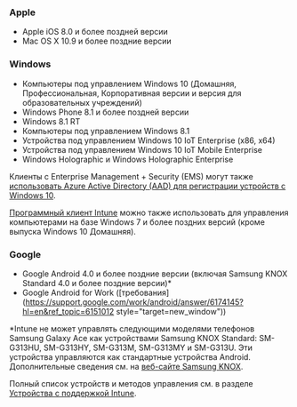

### <a name="apple"></a>Apple
  - Apple iOS 8.0 и более поздней версии
  - Mac OS X 10.9 и более поздние версии

### <a name="windows"></a>Windows
  - Компьютеры под управлением Windows 10 (Домашняя, Профессиональная, Корпоративная версии и версия для образовательных учреждений)
  - Windows Phone 8.1 и более поздней версии
  - Windows 8.1 RT
  - Компьютеры под управлением Windows 8.1
  - Устройства под управлением Windows 10 IoT Enterprise (x86, x64)
  - Устройства под управлением Windows 10 IoT Mobile Enterprise
  - Windows Holographic и Windows Holographic Enterprise

  Клиенты с Enterprise Management + Security (EMS) могут также [использовать Azure Active Directory (AAD) для регистрации устройств с Windows 10](/intune-classic/deploy-use/set-up-windows-device-management-with-microsoft-intune#azure-active-directory-enrollment).

  [Программный клиент Intune](/intune-classic/deploy-use/manage-windows-pcs-with-microsoft-intune) можно также использовать для управления компьютерами на базе Windows 7 и более поздних версий (кроме выпуска Windows 10 Домашняя).

### <a name="google"></a>Google
- Google Android 4.0 и более поздние версии (включая Samsung KNOX Standard 4.0 и более поздние версии)*
- Google Android for Work ([требования](https://support.google.com/work/android/answer/6174145?hl=en&ref_topic=6151012 style="target=new_window"))

*Intune не может управлять следующими моделями телефонов Samsung Galaxy Ace как устройствами Samsung KNOX Standard: SM-G313HU, SM-G313HY, SM-G313M, SM-G313MY и SM-G313U. Эти устройства управляются как стандартные устройства Android. Дополнительные сведения см. на [веб-сайте Samsung KNOX](https://www.samsungknox.com/en).

Полный список устройств и методов управления см. в разделе [Устройства с поддержкой Intune](/intune/supported-devices-browsers#intune-supported-devices).
